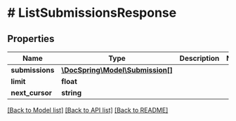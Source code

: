 # # ListSubmissionsResponse

## Properties

Name | Type | Description | Notes
------------ | ------------- | ------------- | -------------
**submissions** | [**\DocSpring\Model\Submission[]**](Submission.md) |  |
**limit** | **float** |  |
**next_cursor** | **string** |  |

[[Back to Model list]](../../README.md#models) [[Back to API list]](../../README.md#endpoints) [[Back to README]](../../README.md)
